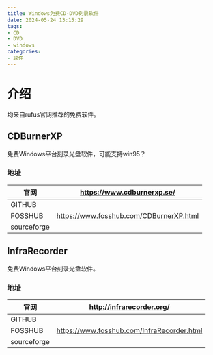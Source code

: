 ```yaml
---
title: Windows免费CD-DVD刻录软件
date: 2024-05-24 13:15:29
tags:
- CD
- DVD
- windows
categories:
- 软件
---
```


# 介绍
均来自rufus官网推荐的免费软件。
<!-- more -->

## CDBurnerXP
免费Windows平台刻录光盘软件，可能支持win95？

### 地址
| 官网      | https://www.cdburnerxp.se/ |
| ----------- | ----------- |
| GITHUB      |        |
| FOSSHUB     | https://www.fosshub.com/CDBurnerXP.html        |
| sourceforge |       |


## InfraRecorder
免费Windows平台刻录光盘软件。

### 地址
| 官网      | http://infrarecorder.org/ |
| ----------- | ----------- |
| GITHUB      |        |
| FOSSHUB     | https://www.fosshub.com/InfraRecorder.html        |
| sourceforge |          |
